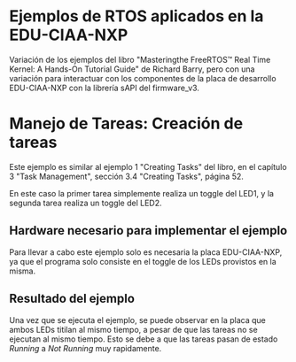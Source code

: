 # Ejemplos de RTOS aplicados en la EDU-CIAA-NXP
Variación de los ejemplos del libro "Masteringthe FreeRTOS™ Real Time Kernel: A Hands-On Tutorial Guide" de Richard Barry, pero con una variación para interactuar con los componentes de la placa de desarrollo EDU-CIAA-NXP con la librería sAPI del firmware_v3.

# Manejo de Tareas: Creación de tareas
Este ejemplo es similar al ejemplo 1 "Creating Tasks" del libro, en el capítulo 3 "Task Management", sección 3.4 "Creating Tasks", página 52.

En este caso la primer tarea simplemente realiza un toggle del LED1, y la segunda tarea realiza un toggle del LED2.

## Hardware necesario para implementar el ejemplo
Para llevar a cabo este ejemplo solo es necesaria la placa EDU-CIAA-NXP, ya que el programa solo consiste en el toggle de los LEDs provistos en la misma.

## Resultado del ejemplo
Una vez que se ejecuta el ejemplo, se puede observar en la placa que ambos LEDs titilan al mismo tiempo, a pesar de que las tareas no se ejecutan al mismo tiempo. Esto se debe a que las tareas pasan de estado *Running* a *Not Running* muy rapidamente.